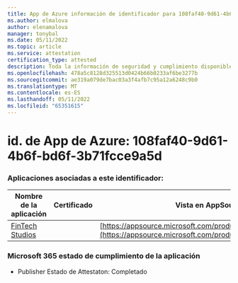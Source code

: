 ```yaml
---
title: App de Azure información de identificador para 108faf40-9d61-4b6f-bd6f-3b71fcce9a5d
ms.author: elmalova
author: elenamalova
manager: tonybal
ms.date: 05/11/2022
ms.topic: article
ms.service: attestation
certification_type: attested
description: Toda la información de seguridad y cumplimiento disponible para 108faf40-9d61-4b6f-bd6f-3b71fcce9a5d.
ms.openlocfilehash: 478a5c8128d325513d0424b66b0233af6be3277b
ms.sourcegitcommit: ae319a079de7bac03a3f4afb7c95a12a6248c9b0
ms.translationtype: MT
ms.contentlocale: es-ES
ms.lasthandoff: 05/11/2022
ms.locfileid: "65351615"
---
```

# <a name="azure-app-id-108faf40-9d61-4b6f-bd6f-3b71fcce9a5d"></a>id. de App de Azure: 108faf40-9d61-4b6f-bd6f-3b71fcce9a5d


### <a name="apps-associated-with-this-id"></a>Aplicaciones asociadas a este identificador:
| **Nombre de la aplicación** | **Certificado** | **Vista en AppSource** |
|--------------|---------------|-----------------------|
| [FinTech Studios](../forward/WA200003969.md) |  | [https://appsource.microsoft.com/product/office/WA200003969](https://appsource.microsoft.com/product/office/WA200003969) |

### <a name="microsoft-365-app-compliance-status"></a>Microsoft 365 estado de cumplimiento de la aplicación
- Publisher Estado de Attestaton: Completado
